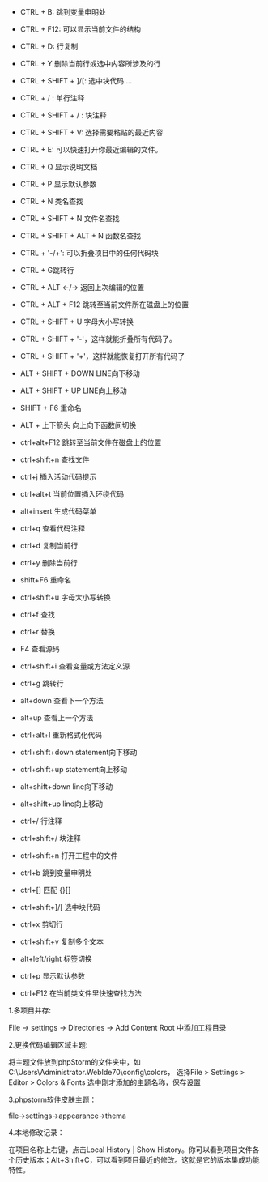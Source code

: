 *   CTRL + B: 跳到变量申明处
*   CTRL + F12: 可以显示当前文件的结构
*   CTRL + D: 行复制
*   CTRL + Y  删除当前行或选中内容所涉及的行
*   CTRL + SHIFT + ]/[: 选中块代码....
*   CTRL + / : 单行注释
*   CTRL + SHIFT + / : 块注释
*   CTRL + SHIFT + V: 选择需要粘贴的最近内容
*   CTRL + E: 可以快速打开你最近编辑的文件。
*   CTRL + Q  显示说明文档
*   CTRL + P  显示默认参数
*   CTRL + N  类名查找
*   CTRL + SHIFT + N  文件名查找
*   CTRL + SHIFT + ALT + N   函数名查找
*   CTRL + '-/+': 可以折叠项目中的任何代码块
*   CTRL + G跳转行
*   CTRL + ALT ←/→  返回上次编辑的位置
*   CTRL + ALT + F12  跳转至当前文件所在磁盘上的位置
*   CTRL + SHIFT + U      字母大小写转换
*   CTRL + SHIFT + '-'，这样就能折叠所有代码了。
*   CTRL + SHIFT + '+'，这样就能恢复打开所有代码了
*   ALT + SHIFT + DOWN    LINE向下移动
*   ALT + SHIFT + UP      LINE向上移动
*   SHIFT + F6 重命名
*   ALT + 上下箭头 向上向下函数间切换

*   ctrl+alt+F12 跳转至当前文件在磁盘上的位置
*   ctrl+shift+n 查找文件
*   ctrl+j 插入活动代码提示
*   ctrl+alt+t 当前位置插入环绕代码
*   alt+insert 生成代码菜单
*   ctrl+q 查看代码注释
*   ctrl+d 复制当前行
*   ctrl+y 删除当前行
*   shift+F6 重命名
*   ctrl+shift+u 字母大小写转换
*   ctrl+f 查找
*   ctrl+r 替换
*   F4 查看源码
*   ctrl+shift+i 查看变量或方法定义源
*   ctrl+g 跳转行
*   alt+down 查看下一个方法
*   alt+up 查看上一个方法
*   ctrl+alt+l 重新格式化代码
*   ctrl+shift+down statement向下移动
*   ctrl+shift+up statement向上移动
*   alt+shift+down line向下移动
*   alt+shift+up line向上移动
*   ctrl+/ 行注释
*   ctrl+shift+/ 块注释
*   ctrl+shift+n 打开工程中的文件
*   ctrl+b 跳到变量申明处
*   ctrl+[] 匹配 {}[]
*   ctrl+shift+]/[ 选中块代码
*   ctrl+x 剪切行
*   ctrl+shift+v 复制多个文本
*   alt+left/right 标签切换
*   ctrl+p 显示默认参数
*   ctrl+F12 在当前类文件里快速查找方法


1.多项目并存:

File -> settings -> Directories -> Add Content Root 中添加工程目录

2.更换代码编辑区域主题:

将主题文件放到phpStorm的文件夹中，如C:\Users\Administrator\.WebIde70\config\colors，
    选择File > Settings > Editor > Colors & Fonts 选中刚才添加的主题名称，保存设置

3.phpstorm软件皮肤主题：

file->settings->appearance->thema

4.本地修改记录：

在项目名称上右键，点击Local History | Show     History。你可以看到项目文件各个历史版本；Alt+Shift+C，可以看到项目最近的修改。这就是它的版本集成功能特性。
